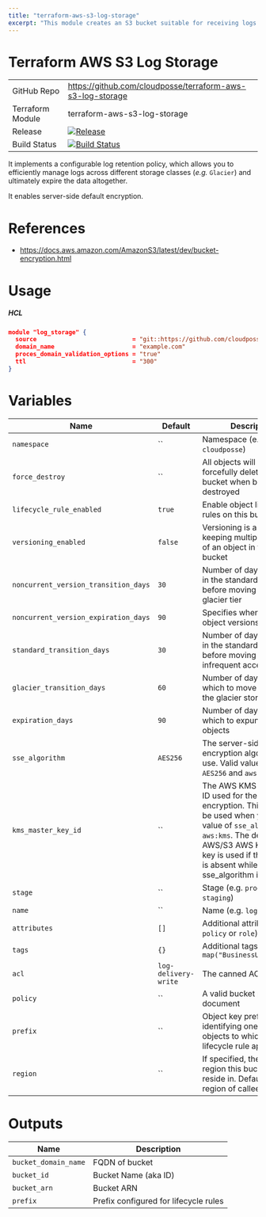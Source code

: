 ```yaml
---
title: "terraform-aws-s3-log-storage"
excerpt: "This module creates an S3 bucket suitable for receiving logs from other `AWS` services such as `S3`, `CloudFront`, and `CloudTrails`."
---
```

# Terraform AWS S3 Log Storage

|||
|------|------|
|GitHub Repo|https://github.com/cloudposse/terraform-aws-s3-log-storage|
|Terraform Module|terraform-aws-s3-log-storage|
|Release|[![Release](https://img.shields.io/github/release/cloudposse/terraform-aws-s3-log-storage.svg)](https://github.com/cloudposse/terraform-aws-s3-log-storage/releases)|
|Build Status| [![Build Status](https://travis-ci.org/cloudposse/terraform-aws-s3-log-storage.svg?branch=master)](https://travis-ci.org/cloudposse/terraform-aws-s3-log-storage)|


It implements a configurable log retention policy, which allows you to efficiently manage logs across different storage classes (_e.g._ `Glacier`) and ultimately expire the data altogether.

It enables server-side default encryption.

# References
* https://docs.aws.amazon.com/AmazonS3/latest/dev/bucket-encryption.html

# Usage

##### HCL
```json
module "log_storage" {
  source                           = "git::https://github.com/cloudposse/terraform-aws-s3-log-storage.git?ref=master"
  domain_name                      = "example.com"
  proces_domain_validation_options = "true"
  ttl                              = "300"
}
```

# Variables

|Name|Default|Description|Required|
|------|------|------|------|
|`namespace`|``|Namespace (e.g. `cp` or `cloudposse`)|Yes|
|`force_destroy`|``|All objects will be forcefully deleted from the bucket when bucket destroyed|No|
|`lifecycle_rule_enabled`|`true`|Enable object lifecycle rules on this bucket|No|
|`versioning_enabled`|`false`|Versioning is a means of keeping multiple variants of an object in the same bucket|No|
|`noncurrent_version_transition_days`|`30`|Number of days to persist in the standard storage tier before moving to the glacier tier|No|
|`noncurrent_version_expiration_days`|`90`|Specifies when noncurrent object versions expire|No|
|`standard_transition_days`|`30`|Number of days to persist in the standard storage tier before moving to the infrequent access tier|No|
|`glacier_transition_days`|`60`|Number of days after which to move the data to the glacier storage tier|No|
|`expiration_days`|`90`|Number of days after which to expunge the objects|No|
|`sse_algorithm`|`AES256`|The server-side encryption algorithm to use. Valid values are `AES256` and `aws:kms`|No|
|`kms_master_key_id`|``|The AWS KMS master key ID used for the SSE-KMS encryption. This can only be used when you set the value of `sse_algorithm` as `aws:kms`. The default AWS/S3 AWS KMS master key is used if this element is absent while the sse_algorithm is `aws:kms`|No|
|`stage`|``|Stage (e.g. `prod`, `dev`, `staging`)|Yes|
|`name`|``|Name  (e.g. `log`)|Yes|
|`attributes`|`[]`|Additional attributes (e.g. `policy` or `role`)|No|
|`tags`|`{}`|Additional tags  (e.g. `map("BusinessUnit","XYZ")`|No|
|`acl`|`log-delivery-write`|The canned ACL to apply|No|
|`policy`|``|A valid bucket policy JSON document|No|
|`prefix`|``|Object key prefix identifying one or more objects to which the lifecycle rule applies|No|
|`region`|``|If specified, the AWS region this bucket should reside in. Defaults to region of callee.|No|

# Outputs

|Name|Description|
|------|------|
|`bucket_domain_name`|FQDN of bucket|
|`bucket_id`|Bucket Name (aka ID)|
|`bucket_arn`|Bucket ARN|
|`prefix`|Prefix configured for lifecycle rules|
